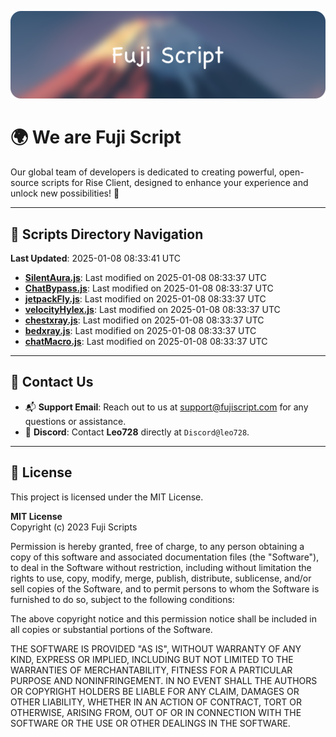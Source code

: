 ![Banner](.github/b.webp)

# 🌍 **We are Fuji Script**

Our global team of developers is dedicated to creating powerful, open-source scripts for Rise Client, designed to enhance your experience and unlock new possibilities! 🌟

---
<!-- SCRIPTS_NAVIGATION_START -->
## 📂 **Scripts Directory Navigation**

**Last Updated**: 2025-01-08 08:33:41 UTC

- **[SilentAura.js](scripts/SilentAura.js)**: Last modified on 2025-01-08 08:33:37 UTC
- **[ChatBypass.js](scripts/ChatBypass.js)**: Last modified on 2025-01-08 08:33:37 UTC
- **[jetpackFly.js](scripts/jetpackFly.js)**: Last modified on 2025-01-08 08:33:37 UTC
- **[velocityHylex.js](scripts/velocityHylex.js)**: Last modified on 2025-01-08 08:33:37 UTC
- **[chestxray.js](scripts/chestxray.js)**: Last modified on 2025-01-08 08:33:37 UTC
- **[bedxray.js](scripts/bedxray.js)**: Last modified on 2025-01-08 08:33:37 UTC
- **[chatMacro.js](scripts/chatMacro.js)**: Last modified on 2025-01-08 08:33:37 UTC

<!-- SCRIPTS_NAVIGATION_END -->

---

## 💬 **Contact Us**  
- 📬 **Support Email**: Reach out to us at [support@fujiscript.com](mailto:support@fujiscript.com) for any questions or assistance.  
- 💬 **Discord**: Contact **Leo728** directly at `Discord@leo728`.

---

## 📜 **License**

This project is licensed under the MIT License.  

**MIT License**  
Copyright (c) 2023 Fuji Scripts  

Permission is hereby granted, free of charge, to any person obtaining a copy of this software and associated documentation files (the "Software"), to deal in the Software without restriction, including without limitation the rights to use, copy, modify, merge, publish, distribute, sublicense, and/or sell copies of the Software, and to permit persons to whom the Software is furnished to do so, subject to the following conditions:  

The above copyright notice and this permission notice shall be included in all copies or substantial portions of the Software.  

THE SOFTWARE IS PROVIDED "AS IS", WITHOUT WARRANTY OF ANY KIND, EXPRESS OR IMPLIED, INCLUDING BUT NOT LIMITED TO THE WARRANTIES OF MERCHANTABILITY, FITNESS FOR A PARTICULAR PURPOSE AND NONINFRINGEMENT. IN NO EVENT SHALL THE AUTHORS OR COPYRIGHT HOLDERS BE LIABLE FOR ANY CLAIM, DAMAGES OR OTHER LIABILITY, WHETHER IN AN ACTION OF CONTRACT, TORT OR OTHERWISE, ARISING FROM, OUT OF OR IN CONNECTION WITH THE SOFTWARE OR THE USE OR OTHER DEALINGS IN THE SOFTWARE.  

